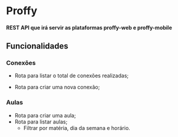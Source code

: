 # Proffy

####  REST API que irá servir as plataformas proffy-web e proffy-mobile

## Funcionalidades

### Conexões

- Rota para listar o total de conexões realizadas;

- Rota para criar uma nova conexão;

### Aulas

- Rota para criar uma aula;
- Rota para listar aulas;
    - Filtrar por matéria, dia da semana e horário.
